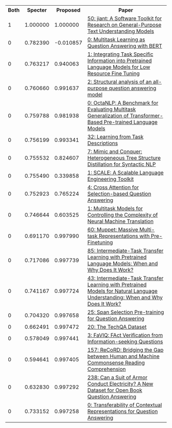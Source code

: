 <html><table><tr>
<th>Both</th>
<th>Specter</th>
<th>Proposed</th>
<th>Paper</th>
</tr>
<tr>
<td>1</td>
<td>1.000000</td>
<td>1.000000</td>
<td><a href="https://www.semanticscholar.org/paper/00b30ed463625da04166eb78ca617539b41a9846">50: jiant: A Software Toolkit for Research on General-Purpose Text Understanding Models</a></td>
</tr>
<tr>
<td>0</td>
<td>0.782390</td>
<td>-0.010857</td>
<td><a href="https://www.semanticscholar.org/paper/7c0114dc68022388d8dd367e7e0cde6a89c3d59f">0: Multitask Learning as Question Answering with BERT</a></td>
</tr>
<tr>
<td>0</td>
<td>0.763217</td>
<td>0.940063</td>
<td><a href="https://www.semanticscholar.org/paper/25ecc4cce21ec05093664b63a0189a4685ded316">1: Integrating Task Specific Information into Pretrained Language Models for Low Resource Fine Tuning</a></td>
</tr>
<tr>
<td>0</td>
<td>0.760660</td>
<td>0.991637</td>
<td><a href="https://www.semanticscholar.org/paper/c889d0b6c2ef833ce344607d88f254fa892e344c">2: Structural analysis of an all-purpose question answering model</a></td>
</tr>
<tr>
<td>0</td>
<td>0.759788</td>
<td>0.981938</td>
<td><a href="https://www.semanticscholar.org/paper/e1162f3f69917fcc13a0b5c4aec556e893021d11">0: OctaNLP: A Benchmark for Evaluating Multitask Generalization of Transformer-Based Pre-trained Language Models</a></td>
</tr>
<tr>
<td>0</td>
<td>0.756199</td>
<td>0.993341</td>
<td><a href="https://www.semanticscholar.org/paper/016ca039d9f5220c96b26f15d90d82064c361bfa">32: Learning from Task Descriptions</a></td>
</tr>
<tr>
<td>0</td>
<td>0.755532</td>
<td>0.824607</td>
<td><a href="https://www.semanticscholar.org/paper/9604a6202cc3bd0bb38177a25fc8acfadc404d46">7: Mimic and Conquer: Heterogeneous Tree Structure Distillation for Syntactic NLP</a></td>
</tr>
<tr>
<td>0</td>
<td>0.755490</td>
<td>0.339858</td>
<td><a href="https://www.semanticscholar.org/paper/f8bf820bf3655e45fa7b3c42fb4d95868df2867b">1: SCALE: A Scalable Language Engineering Toolkit</a></td>
</tr>
<tr>
<td>0</td>
<td>0.752923</td>
<td>0.765224</td>
<td><a href="https://www.semanticscholar.org/paper/61b764edd4a86566a391648858b827093b64d36a">4: Cross Attention for Selection-based Question Answering</a></td>
</tr>
<tr>
<td>0</td>
<td>0.746644</td>
<td>0.603525</td>
<td><a href="https://www.semanticscholar.org/paper/2add7313a10b149104c3b10f1d8264312d64d90f">1: Multitask Models for Controlling the Complexity of Neural Machine Translation</a></td>
</tr>
<tr>
<td>0</td>
<td>0.691170</td>
<td>0.997990</td>
<td><a href="https://www.semanticscholar.org/paper/789b5441743c2e38cf4c38749ed820c0671d81b1">60: Muppet: Massive Multi-task Representations with Pre-Finetuning</a></td>
</tr>
<tr>
<td>0</td>
<td>0.717086</td>
<td>0.997739</td>
<td><a href="https://www.semanticscholar.org/paper/9e594ae4ae9c38b6495810a8872f513ae19be29c">85: Intermediate-Task Transfer Learning with Pretrained Language Models: When and Why Does It Work?</a></td>
</tr>
<tr>
<td>0</td>
<td>0.741167</td>
<td>0.997724</td>
<td><a href="https://www.semanticscholar.org/paper/673e970fd835c7dd1bb1e071c5a37e9df99b7c8e">43: Intermediate-Task Transfer Learning with Pretrained Models for Natural Language Understanding: When and Why Does It Work?</a></td>
</tr>
<tr>
<td>0</td>
<td>0.704320</td>
<td>0.997658</td>
<td><a href="https://www.semanticscholar.org/paper/6c8503803760c5c7790f72437d0f8b874334e6f0">25: Span Selection Pre-training for Question Answering</a></td>
</tr>
<tr>
<td>0</td>
<td>0.662491</td>
<td>0.997472</td>
<td><a href="https://www.semanticscholar.org/paper/366669ad13ba9cc7c01796739196e34dc4eb5563">20: The TechQA Dataset</a></td>
</tr>
<tr>
<td>0</td>
<td>0.578049</td>
<td>0.997441</td>
<td><a href="https://www.semanticscholar.org/paper/18eb32d43ed10cf57abd386287016f44182c7a55">3: FaVIQ: FAct Verification from Information-seeking Questions</a></td>
</tr>
<tr>
<td>0</td>
<td>0.594641</td>
<td>0.997405</td>
<td><a href="https://www.semanticscholar.org/paper/a5b66ee341cb990f7f70a124b5fab3316d3b7e27">157: ReCoRD: Bridging the Gap between Human and Machine Commonsense Reading Comprehension</a></td>
</tr>
<tr>
<td>0</td>
<td>0.632830</td>
<td>0.997292</td>
<td><a href="https://www.semanticscholar.org/paper/1536e8958697c5364f68b2e2448905dbbeb3a0ca">238: Can a Suit of Armor Conduct Electricity? A New Dataset for Open Book Question Answering</a></td>
</tr>
<tr>
<td>0</td>
<td>0.733152</td>
<td>0.997258</td>
<td><a href="https://www.semanticscholar.org/paper/e15dc8c8ca010a12b8b4c2edf16b942d108d181e">0: Transferability of Contextual Representations for Question Answering</a></td>
</tr>
</table></html>
